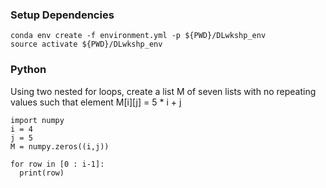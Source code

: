 ### Setup Dependencies

```
conda env create -f environment.yml -p ${PWD}/DLwkshp_env
source activate ${PWD}/DLwkshp_env
```

### Python

Using two nested for loops, create a list M of seven lists with no repeating values such that element M[i][j] = 5 * i + j

```
import numpy 
i = 4
j = 5
M = numpy.zeros((i,j))

for row in [0 : i-1]:
  print(row)
```

